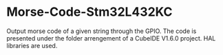 # Morse-Code-Stm32L432KC
Output morse code of a given string through the GPIO.
The code is presented under the folder arrengement of a CubeIDE V1.6.0 project.
HAL libraries are used.

